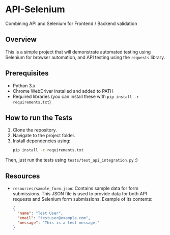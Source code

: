 # API-Selenium
Combining API and Selenium for Frontend / Backend validation 

## Overview
This is a simple project that will demonstrate automated testing using Selenium for browser automation, and API testing using the `requests` library.

## Prerequisites
- Python 3.x
- Chrome WebDriver installed and added to PATH
- Required libraries (you can install these with `pip install -r requirements.txt`)

## How to run the Tests
1. Clone the repository.
2. Navigate to the project folder.
3. Install dependencies using:
   ```bash
   pip install -r requirements.txt

Then, just run the tests using ``tests/test_api_integration.py`` :)

## Resources

- `resources/sample_form.json`: Contains sample data for form submissions. This JSON file is used to provide data for both API requests and Selenium form submissions. Example of its contents:

  ```json
  {
    "name": "Test User",
    "email": "testuser@example.com",
    "message": "This is a test message."
  }
